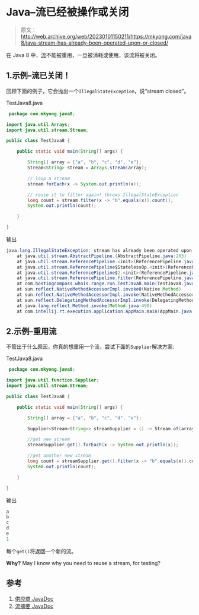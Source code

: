 # Java–流已经被操作或关闭

> 原文：<http://web.archive.org/web/20230101150211/https://mkyong.com/java8/java-stream-has-already-been-operated-upon-or-closed/>

在 Java 8 中，[流](http://web.archive.org/web/20221221112126/https://docs.oracle.com/javase/8/docs/api/java/util/stream/package-summary.html)不能被重用，一旦被消耗或使用，该流将被关闭。

## 1.示例–流已关闭！

回顾下面的例子，它会抛出一个`IllegalStateException`，说“stream closed”。

TestJava8.java

```java
 package com.mkyong.java8;

import java.util.Arrays;
import java.util.stream.Stream;

public class TestJava8 {

    public static void main(String[] args) {

        String[] array = {"a", "b", "c", "d", "e"};
        Stream<String> stream = Arrays.stream(array);

        // loop a stream
        stream.forEach(x -> System.out.println(x));

        // reuse it to filter again! throws IllegalStateException
        long count = stream.filter(x -> "b".equals(x)).count();
        System.out.println(count);

    }

} 
```

输出

```java
java.lang.IllegalStateException: stream has already been operated upon or closed
	at java.util.stream.AbstractPipeline.(AbstractPipeline.java:203)
	at java.util.stream.ReferencePipeline.<init>(ReferencePipeline.java:94)
	at java.util.stream.ReferencePipeline$StatelessOp.<init>(ReferencePipeline.java:618)
	at java.util.stream.ReferencePipeline$2.<init>(ReferencePipeline.java:163)
	at java.util.stream.ReferencePipeline.filter(ReferencePipeline.java:162)
	at com.hostingcompass.whois.range.run.TestJava8.main(TestJava8.java:25)
	at sun.reflect.NativeMethodAccessorImpl.invoke0(Native Method)
	at sun.reflect.NativeMethodAccessorImpl.invoke(NativeMethodAccessorImpl.java:62)
	at sun.reflect.DelegatingMethodAccessorImpl.invoke(DelegatingMethodAccessorImpl.java:43)
	at java.lang.reflect.Method.invoke(Method.java:498)
	at com.intellij.rt.execution.application.AppMain.main(AppMain.java:144) 
```

## 2.示例–重用流

不管出于什么原因，你真的想重用一个流，尝试下面的`Supplier`解决方案:

TestJava8.java

```java
 package com.mkyong.java8;

import java.util.function.Supplier;
import java.util.stream.Stream;

public class TestJava8 {

    public static void main(String[] args) {

        String[] array = {"a", "b", "c", "d", "e"};

        Supplier<Stream<String>> streamSupplier = () -> Stream.of(array);

        //get new stream
        streamSupplier.get().forEach(x -> System.out.println(x));

        //get another new stream
        long count = streamSupplier.get().filter(x -> "b".equals(x)).count();
        System.out.println(count);

    }

} 
```

输出

```java
a
b
c
d
e
1

```

每个`get()`将返回一个新的流。

**Why?**
May I know why you need to reuse a stream, for testing?

## 参考

1.  [供应商 JavaDoc](http://web.archive.org/web/20221221112126/https://docs.oracle.com/javase/8/docs/api/java/util/function/Supplier.html)
2.  [流摘要 JavaDoc](http://web.archive.org/web/20221221112126/https://docs.oracle.com/javase/8/docs/api/java/util/stream/package-summary.html)

<input type="hidden" id="mkyong-current-postId" value="13971">